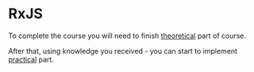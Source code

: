 # RxJS

To complete the course you will need to finish [theoretical](https://github.com/vladb95/da.radio-doc/tree/master/doc/theory) part of course.

After that, using knowledge you received - you can start to implement [practical](https://github.com/vladb95/da.radio-doc/blob/master/task.md) part.